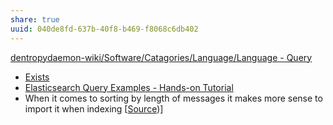 ```yaml
---
share: true
uuid: 040de8fd-637b-40f8-b469-f8068c6db402
---
```

[dentropydaemon-wiki/Software/Catagories/Language/Language - Query](/undefined)

* [Exists](https://www.elastic.co/guide/en/elasticsearch/reference/current/query-dsl-exists-query.html)
* [Elasticsearch Query Examples - Hands-on Tutorial](https://coralogix.com/log-analytics-blog/42-elasticsearch-query-examples-hands-on-tutorial/)
* When it comes to sorting by length of messages it makes more sense to import it when indexing \[[Source](/undefined))\]
